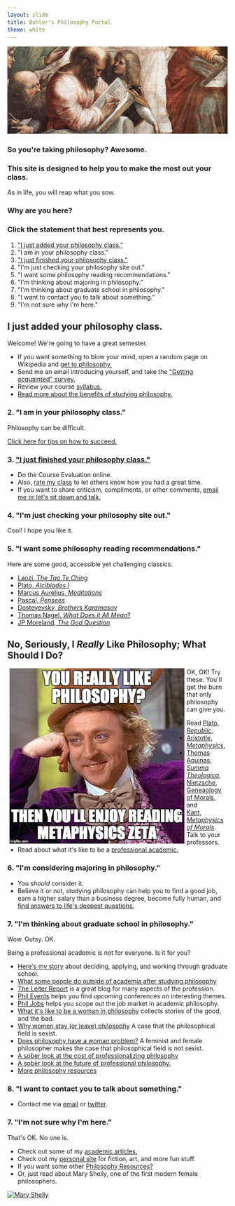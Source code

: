 ```yaml
---
layout: slide
title: Buhler's Philosophy Portal
theme: white
--- 
```


<section data-background="ireland-lismore-castle-county-waterford.jpg" data-markdown>

![Pythagoras](/images/pythagoras-small.jpg "Go big theorem!")

### So you're taking philosophy? Awesome. 

</section><section data-markdown>

### This site is designed to help you to make the most out your class.

As in life, you will reap what you sow.  

</section><section data-markdown>

### Why are you here? 

### Click the statement that best represents you. 

1. ["I just added your philosophy class."](/philosophyportal/philosophy-class)
2. "I am in your philosophy class."
3. ["I just finished your philosophy class."](/philosophy-6-next)
4. "I'm just checking your philosophy site out."
5. "I want some philosophy reading recommendations."
6. "I'm thinking about majoring in philosophy."
7. "I'm thinking about graduate school in philosophy."
8. "I want to contact you to talk about something."
7. "I'm not sure why I'm here."

</section><section data-markdown>

## I just added your philosophy class. 

Welcome! We're going to have a great semester.

- If you want something to blow your mind, open a random page on Wikipedia and [get to philosophy.](/philosophyportal/wikipedia)
- Send me an email introducing yourself, and take the ["Getting acquainted" survey.](https://docs.google.com/forms/d/17A6-27pW2lrI4S6rEpV8GIh_OycvQHCc01fkyuoxPYw/viewform?usp=send_form)
- Review your course [syllabus.](/syllabi)
- [Read more about the benefits of studying philosophy.](http://www.whystudyphilosophy.com) 

</section><section data-markdown>

### 2. "I am in your philosophy class."

Philosophy can be difficult. 

[Click here for tips on how to succeed.](/philosophyportal/philosophy-class)


</section><section data-markdown>

### 3. ["I just finished your philosophy class."](/philosophy-6-next)

- Do the Course Evaluation online.
- Also, [rate my class](http://www.ratemyprofessors.com/search.jsp?query=keith+buhler) to let others know how you had a great time.
- If you want to share criticism, compliments, or other comments, [email me or let's sit down and talk.](emailto:keith.buhler@uky.edu)

</section><section data-markdown>

### 4. "I'm just checking your philosophy site out."

Cool! I hope you like it. 

</section><section data-markdown>

### 5. "I want some philosophy reading recommendations."

Here are some good, accessible yet challenging classics. 

* [Laozi, *The Tao Te Ching*](http://www.sacred-texts.com/tao/taote.htm)
* [Plato, *Alcibiades I*](http://www.perseus.tufts.edu/hopper/text?doc=Perseus:text:1999.01.0168)
* [Marcus Aurelius, *Meditations*](http://classics.mit.edu/Antoninus/meditations.1.one.html)
* [Pascal, *Pensees*](http://www.ccel.org/ccel/pascal/pensees.ii.html)
* [Dosteyevsky, *Brothers Karamasov*](http://www.gutenberg.org/files/28054/28054-h/28054-h.html)
* [Thomas Nagel, *What Does it All Mean*?](http://sjmse-library.sch.ng/E-Books%20Phil/WHAT%20DOES%20IT%20ALL%20MEAN_.pdf)
* [JP Moreland, *The God Question*](https://books.google.com/books?id=o7dGOrvdojUC&pg=PA4&lpg=PA4&dq=the+god+question+moreland&source=bl&ots=wraAQEf13U&sig=U3Ci1yLS92sc7YoM1gCWIgNVKTA&hl=en&sa=X&ved=0ahUKEwj-k_X1jP_JAhVGy2MKHU6bBiMQ6AEISzAG#v=onepage&q=the%20god%20question%20moreland&f=false)

</section><section data-markdown>

## No, Seriously, I *Really* Like Philosophy; What Should I Do?

<a target="_blank" href="http://www.perseus.tufts.edu/hopper/text?doc=Perseus%3Atext%3A1999.01.0052%3Abook%3D7%3Asection%3D1028a">
  <img src="/images/wonka-metaphysics.jpeg" alt="condescending wonka philosopher" hspace="5" align="left" width="400" height="400">
</a>

OK, OK! Try these. You'll get the burn that only philosophy can give you.

* Read [Plato, *Republic*](http://www.perseus.tufts.edu/hopper/text?doc=Perseus:text:1999.01.0168), 
* [Aristotle, *Metaphysics*](http://www.perseus.tufts.edu/hopper/text?doc=Perseus%3Atext%3A1999.01.0052), 
* [Thomas Aquinas, *Summa Theologica*](http://www.newadvent.org/summa/), 
* [Nietzsche, Geneaology of Morals](http://www.inp.uw.edu.pl/mdsie/Political_Thought/GeneologyofMorals.pdf), and 
* [Kant, *Metaphysics of Morals*](http://www.earlymoderntexts.com/assets/pdfs/kant1785.pdf).
* Talk to your professors. 
* Read about what it's like to be a [professional academic.](/philosophyportal/philosophy-7-profession)


</section><section data-markdown>

### 6. "I'm considering majoring in philosophy."

- You *should* consider it.
- Believe it or not, studying philosophy can help you to find a good job, earn a higher salary than a business degree, become fully human, and [find answers to life's deepest questions.](/philosophyportal/philosophy-3-major)




</section><section data-markdown>

### 7. "I'm thinking about graduate school in philosophy."

Wow. Gutsy. OK. 

Being a professional academic is not for everyone. Is it for you? 
* [Here's my story](/phd-how-to) about deciding, applying, and working through graduate school.
* [What some people do outside of academia after studying philosophy](https://freerangephilosophers.com/)
* [The Leiter Report](http://leiterreports.typepad.com/) is a great blog for many aspects of the profession.
* [Phil Events](http://philevents.org/) helps you find upcoming conferences on interesting themes.
* [Phil Jobs](http://philjobs.org/) helps you scope out the job market in academic philosophy.
* [What it's like to be a woman in philosophy](https://beingawomaninphilosophy.wordpress.com/) collects stories of the good, and the bad. 
* [Why women stay (or leave) philosophy](http://quod.lib.umich.edu/p/phimp/3521354.0016.006/1) A case that the philosophical field is sexist.
* [Does philosophy have a woman problem?](http://heterodoxacademy.org/2016/07/22/does-philosophy-have-a-woman-problem/) A feminist and female philosopher makes the case that philosophical field is not sexist. 
* [A sober look at the cost of professionalizing philosophy](http://opinionator.blogs.nytimes.com/2016/01/11/when-philosophy-lost-its-way/)
* [A sober look at the future of professional philosophy.](http://chronicle.com/blogs/conversation/2014/07/16/wanted-a-future-for-philosophy/)
* [More philosophy resources](/philosophy-resources)



</section><section data-markdown>

### 8. "I want to contact you to talk about something."

  - Contact me via [email](keith.buhler@uky.edu) or [twitter](https://twitter.com/Keith_Buhler). 

</section><section data-markdown>

### 7. "I'm not sure why I'm here."

That's OK. No one is. 

- Check out some of my [academic articles.](https://uky.academia.edu/KeithBuhler)
- Check out my [personal site](/fun) for fiction, art, and more fun stuff.
- If you want some other [Philosophy Resources?](/philosophyportal/philosophy-resources)
- Or, just read about Mary Shelly, one of the first modern female philosophers.

<a href="https://en.wikipedia.org/wiki/Mary_Wollstonecraft"> <img src="https://upload.wikimedia.org/wikipedia/commons/3/36/Mary_Wollstonecraft_by_John_Opie_(c._1797).jpg" alt="Mary Shelly" width="467" height="569"></a>

</section><section data-markdown>

</section><section data-markdown>

</section><section data-markdown>

</section><section data-markdown>

</section><section data-markdown>

</section><section data-markdown>


</section><section data-markdown>


